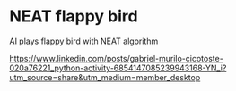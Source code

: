 # NEAT flappy bird
 AI plays flappy bird with NEAT algorithm

https://www.linkedin.com/posts/gabriel-murilo-cicotoste-020a76221_python-activity-6854147085239943168-YN_i?utm_source=share&utm_medium=member_desktop
